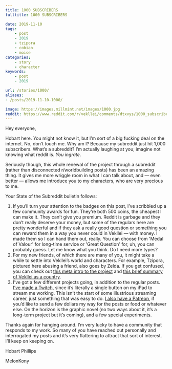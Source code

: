 ```yaml
---
title: 1000 SUBSCRIBERS
fulltitle: 1000 SUBSCRIBERS

date: 2019-11-10
tags:
    - post
    - 2019
    - tzipora
    - cobian
    - moise
categories:
    - story
    - character
keywords:
    - post
    - 2019

url: /stories/1000/
aliases:
- /posts/2019-11-10-1000/

image: https://images.millmint.net/images/1000.jpg
reddit: https://www.reddit.com/r/vekllei/comments/dtxvys/1000_subscribers/
---
```


Hey everyone,

Hobart here. You might not know it, but I’m sort of a big fucking deal on the internet. No, don’t touch me. Why am I? Because my subreddit just hit 1,000 subscribers. What’s a subreddit? I’m actually laughing at you; imagine not knowing what reddit is. *You ingrate*.

Seriously though, this whole renewal of the project through a subreddit (rather than disconnected r/worldbuilding posts) has been an amazing thing. It gives me more wriggle room in what I can talk about, and — even better — allows me introduce you to my characters, who are very precious to me.

Your State of the Subreddit bulletin follows:

1. If you’ll turn your attention to the badges on this post, I’ve scribbled up a few community awards for fun. They’re both 500 coins, the cheapest I can make it. They can’t give you premium. Reddit is garbage and they don’t really deserve your money, but some of the regulars here are pretty wonderful and if they ask a really good question or something you can reward them in a way you never could in Vekllei — with money. I made them so I can hand them out, really. You can choose from 'Medal of Valour' for long-time service or 'Great Question' for, uh, you can probably guess. Let me know what you think. Do I need more types?
2. For my new friends, of which there are many of you, it might take a while to settle into Vekllei’s world and characters. For example, Tzipora, pictured here abusing a friend, also goes by Zelda. If you get confused, you can check out [this meta intro to the project](https://www.reddit.com/r/vekllei/comments/czi423/a_brief_introduction_to_vekllei/) and [this brief summary of Vekllei as a country](https://www.reddit.com/r/vekllei/comments/czi423/a_brief_introduction_to_vekllei/).
3. I’ve got a few different projects going, in addition to the regular posts. [I’ve made a Twitch](https://www.twitch.tv/melonkony), since it’s literally a single button on my iPad to stream me working. This isn’t the start of some illustrious streaming career, just something that was easy to do. [I also have a Patreon](https://www.patreon.com/vekllei), if you’d like to send a few dollars my way for the posts or food or whatever else. On the horizon is the graphic novel (no two ways about it, it’s a long-term project but it’s coming), and a few special experiments.

Thanks again for hanging around. I’m very lucky to have a community that responds to my work. So many of you have reached out personally and interrogated my posts and it’s very flattering to attract that sort of interest. I’ll keep on keeping on.

Hobart Phillips

MelonKony

